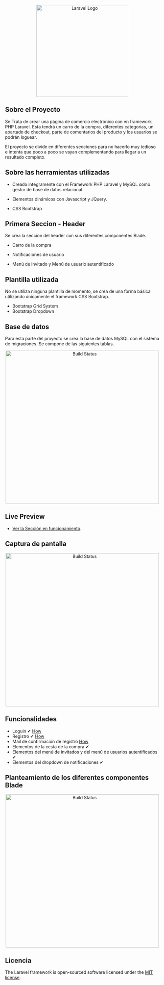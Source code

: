 <p align="center"><a href="https://laravel.com" target="_blank"><img src="https://raw.githubusercontent.com/laravel/art/master/logo-lockup/5%20SVG/2%20CMYK/1%20Full%20Color/laravel-logolockup-cmyk-red.svg" width="300" alt="Laravel Logo"></a></p>

## Sobre el Proyecto

Se Trata de crear una página de comercio electrónico con en framework PHP Laravel. Esta tendrá un carro de la compra, diferentes categorias, un apartado de checkout, parte de comentarios del producto y los usuarios se podrán loguear.

El proyecto se divide en diferentes secciones para no hacerlo muy tedioso e intenta que poco a poco se vayan complementando para llegar a un resultado completo.

## Sobre las herramientas utilizadas

- Creado integramente con el Framework PHP Laravel y MySQL como gestor de base de datos relacional.

- Elementos dinámicos con Javascript y JQuery. 

- CSS Bootstrap


## Primera Seccion - Header

Se crea la seccion del header con sus diferentes componentes Blade.

- Carro de la compra

- Notificaciones de usuario

- Menú de invitado y Menú de usuario autentificado

## Plantilla utilizada

No se utiliza ninguna plantilla de momento, se crea de una forma básica utilizando únicamente el framework CSS Bootstrap.

- Bootstrap Grid System
- Bootstrap Dropdown

## Base de datos

Para esta parte del proyecto se crea la base de datos MySQL con el sistema de migraciones. Se compone de las siguientes tablas.

<p align="center"><a href="https://aleaparicio.es/proyectos/modelo.png"><img src="https://aleaparicio.es/proyectos/Base-Datos-Tienda-3-.png" width="500"  alt="Build Status"></a></p>

## Live Preview

- [Ver la Sección en funcionamiento](https://aleaparicio.es/proyectos/proyecto-tienda-3/).

## Captura de pantalla

<p align="center"><a href="https://aleaparicio.es/proyectos/Captura-1.PNG"><img src="https://aleaparicio.es/proyectos/Captura-1.PNG" width="500"  alt="Build Status"></a></p>

## Funcionalidades

- Loguin ✔ [How](https://www.positronx.io/laravel-custom-authentication-login-and-registration-tutorial/)
- Registro ✔ [How](https://www.positronx.io/laravel-custom-authentication-login-and-registration-tutorial/)
- Mail de confirmación de registro  [How](https://dev.to/shanisingh03/how-to-send-email-in-laravel-9--13db)
- Elementos de la cesta de la compra ✔
- Elementos del menú de invitados y del menú de usuarios autentificados ✔
- Elementos del dropdown de notificaciones ✔



## Planteamiento de los diferentes componentes Blade

<p align="center"><a href="https://aleaparicio.es/proyectos/blade.png"><img src="https://aleaparicio.es/proyectos/blade.png" width="500"  alt="Build Status"></a></p>

## Licencia

The Laravel framework is open-sourced software licensed under the [MIT license](https://opensource.org/licenses/MIT).
